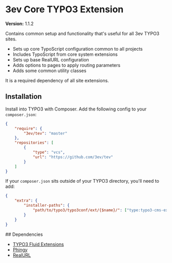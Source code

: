 # 3ev Core TYPO3 Extension

**Version:** 1.1.2

Contains common setup and functionality that's useful for all 3ev TYPO3 sites.

- Sets up core TypoScript configuration common to all projects
- Includes TypoScript from core system extensions
- Sets up base RealURL configuration
- Adds options to pages to apply routing parameters
- Adds some common utility classes

It is a required dependency of all site extensions.

## Installation

Install into TYPO3 with Composer. Add the following config to your `composer.json`:

```json
{
    "require": {
        "3ev/tev": "master"
    },
    "repositories": [
        {
            "type": "vcs",
            "url": "https://github.com/3ev/tev"
        }
    ]
}
```

If your `composer.json` sits outside of your TYPO3 directory, you'll need to add:

```json
{
    "extra": {
        "installer-paths": {
            "path/to/typo3/typo3conf/ext/{$name}/": ["type:typo3-cms-extension"]
        }
    }
}
```

## Dependencies

- [TYPO3 Fluid Extensions](https://github.com/FluidTYPO3)
- [Phingy](https://github.com/3ev/phingy)
- [RealURL](http://git.typo3.org/TYPO3v4/Extensions/realurl.git)
